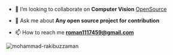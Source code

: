 - 👯 I’m looking to collaborate on **Computer Vision** [OpenSource](Project)

- 💬 Ask me about **Any open source project for contribution**

- 📫 How to reach me **roman1117459@gmail.com**


<p><img align="center" src="https://github-readme-streak-stats.herokuapp.com/?user=mohammad-rakibuzzaman&" alt="mohammad-rakibuzzaman" /></p>

